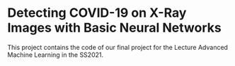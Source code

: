 # Detecting COVID-19 on X-Ray Images with Basic Neural Networks
This project contains the code of our final project for the Lecture Advanced Machine Learning in the SS2021.
